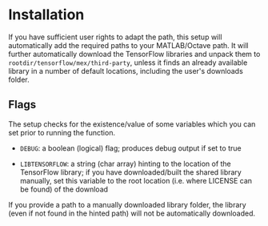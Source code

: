 # Installation

If you have sufficient user rights to adapt the path, this setup will automatically add the required paths to your MATLAB/Octave path.
It will further automatically download the TensorFlow libraries and unpack them to `rootdir/tensorflow/mex/third-party`, unless it finds an already available library in a number of default locations, including the user's downloads folder.

## Flags
The setup checks for the existence/value of some variables which you can set prior to running the function.

- `DEBUG`: a boolean (logical) flag; produces debug output if set to true

- `LIBTENSORFLOW`: a string (char array) hinting to the location of the TensorFlow library; if you have downloaded/built the shared library manually, set this variable to the root location (i.e. where LICENSE can be found) of the download

If you provide a path to a manually downloaded library folder, the library (even if not found in the hinted path) will not be automatically downloaded.
